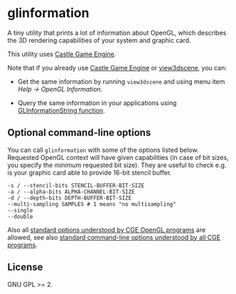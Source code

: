 # glinformation

A tiny utility that prints a lot of information about OpenGL, which describes the 3D rendering capabilities of your system and graphic card.

This utility uses [Castle Game Engine](https://castle-engine.io/).

Note that if you already use [Castle Game Engine](https://castle-engine.io/) or [view3dscene](https://castle-engine.io/view3dscene.php), you can:

- Get the same information by running `view3dscene` and using menu item _Help -> OpenGL Information_.

- Query the same information in your applications using [GLInformationString function](https://castle-engine.io/apidoc-unstable/html/CastleGLUtils.html#GLInformationString).

## Optional command-line options

You can call `glinformation` with some of the options listed below. Requested OpenGL context will have given capabilities (in case of bit sizes, you specify the <i>minimum</i> requested bit size). They are useful to check e.g. is your graphic card able to provide 16-bit stencil buffer.

```
-s / --stencil-bits STENCIL-BUFFER-BIT-SIZE
-a / --alpha-bits ALPHA-CHANNEL-BIT-SIZE
-d / --depth-bits DEPTH-BUFFER-BIT-SIZE
--multi-sampling SAMPLES # 1 means "no multisampling"
--single
--double
```

Also all [standard options understood by CGE OpenGL programs](https://castle-engine.io/opengl_options.php) are allowed, see also [standard command-line options understood by all CGE programs](https://castle-engine.io/common_options.php).

## License

GNU GPL >= 2.
